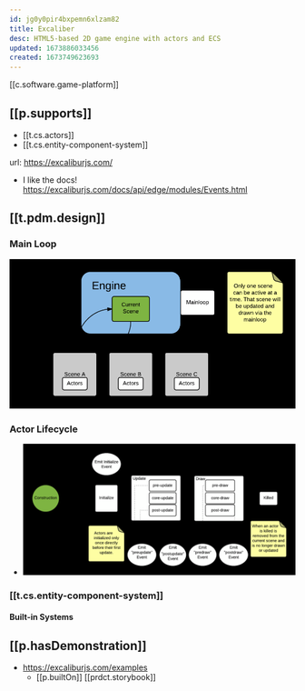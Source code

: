 ```yaml
---
id: jg0y0pir4bxpemn6xlzam82
title: Excaliber
desc: HTML5-based 2D game engine with actors and ECS
updated: 1673886033456
created: 1673749623693
---
```


[[c.software.game-platform]] 

## [[p.supports]]

- [[t.cs.actors]]
- [[t.cs.entity-component-system]]

url: https://excaliburjs.com/

- I like the docs! https://excaliburjs.com/docs/api/edge/modules/Events.html 

## [[t.pdm.design]]

### Main Loop

![](/assets/images/2023-01-15-19-40-27.png)

### Actor Lifecycle

- ![](/assets/images/2023-01-15-19-39-31.png)

### [[t.cs.entity-component-system]]

#### Built-in Systems



## [[p.hasDemonstration]]

- https://excaliburjs.com/examples
  - [[p.builtOn]] [[prdct.storybook]]